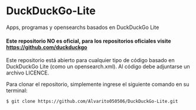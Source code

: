 # DuckDuckGo-Lite
Apps, programas y opensearchs basados en DuckDuckGo Lite
#### Este repositorio **NO** es oficial, para los repositorios oficiales visite <https://github.com/duckduckgo>

Este repositorio está abierto para cualquier tipo de código basado en DuckDuckGo Lite (como un opensearch.xml). Al código debe adjuntarse un archivo LICENCE.

Para clonar el repositorio, simplemente ingrese el siguiente comando en su terminal:
```shell
$ git clone https://github.com/Alvarito050506/DuckDuckGo-Lite.git
```

